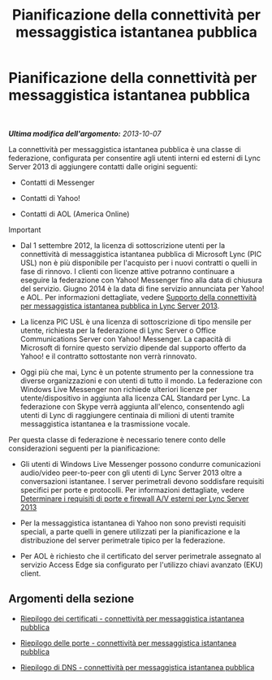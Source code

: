 ﻿---
title: Pianificazione della connettività per messaggistica istantanea pubblica
TOCTitle: Pianificazione della connettività per messaggistica istantanea pubblica
ms:assetid: e75e8884-05c7-414a-8014-bc9aa8126fb7
ms:mtpsurl: https://technet.microsoft.com/it-it/library/JJ205349(v=OCS.15)
ms:contentKeyID: 49302316
ms.date: 08/24/2015
mtps_version: v=OCS.15
ms.translationtype: HT
---

# Pianificazione della connettività per messaggistica istantanea pubblica

 

_**Ultima modifica dell'argomento:** 2013-10-07_

La connettività per messaggistica istantanea pubblica è una classe di federazione, configurata per consentire agli utenti interni ed esterni di Lync Server 2013 di aggiungere contatti dalle origini seguenti:

  - Contatti di Messenger

  - Contatti di Yahoo\!

  - Contatti di AOL (America Online)

> [!IMPORTANT]  
> <ul>
> <li><p>Dal 1 settembre 2012, la licenza di sottoscrizione utenti per la connettività di messaggistica istantanea pubblica di Microsoft Lync (PIC USL) non è più disponibile per l'acquisto per i nuovi contratti o quelli in fase di rinnovo. I clienti con licenze attive potranno continuare a eseguire la federazione con Yahoo! Messenger fino alla data di chiusura del servizio. Giugno 2014 è la data di fine servizio annunciata per Yahoo! e AOL. Per informazioni dettagliate, vedere <a href="lync-server-2013-support-for-public-instant-messenger-connectivity.md">Supporto della connettività per messaggistica istantanea pubblica in Lync Server 2013</a>.</p></li>
> 
> <li><p>La licenza PIC USL è una licenza di sottoscrizione di tipo mensile per utente, richiesta per la federazione di Lync Server o Office Communications Server con Yahoo! Messenger. La capacità di Microsoft di fornire questo servizio dipende dal supporto offerto da Yahoo! e il contratto sottostante non verrà rinnovato.</p></li>
> 
> 
> <li><p>Oggi più che mai, Lync è un potente strumento per la connessione tra diverse organizzazioni e con utenti di tutto il mondo. La federazione con Windows Live Messenger non richiede ulteriori licenze per utente/dispositivo in aggiunta alla licenza CAL Standard per Lync. La federazione con Skype verrà aggiunta all'elenco, consentendo agli utenti di Lync di raggiungere centinaia di milioni di utenti tramite messaggistica istantanea e la trasmissione vocale.</p></li></ul>


Per questa classe di federazione è necessario tenere conto delle considerazioni seguenti per la pianificazione:

  - Gli utenti di Windows Live Messenger possono condurre comunicazioni audio/video peer-to-peer con gli utenti di Lync Server 2013 oltre a conversazioni istantanee. I server perimetrali devono soddisfare requisiti specifici per porte e protocolli. Per informazioni dettagliate, vedere [Determinare i requisiti di porte e firewall A/V esterni per Lync Server 2013](lync-server-2013-determine-external-a-v-firewall-and-port-requirements.md)

  - Per la messaggistica istantanea di Yahoo non sono previsti requisiti speciali, a parte quelli in genere utilizzati per la pianificazione e la distribuzione del server perimetrale tipico per la federazione.

  - Per AOL è richiesto che il certificato del server perimetrale assegnato al servizio Access Edge sia configurato per l'utilizzo chiavi avanzato (EKU) client.

## Argomenti della sezione

  - [Riepilogo dei certificati - connettività per messaggistica istantanea pubblica](lync-server-2013-certificate-summary-public-instant-messaging-connectivity.md)

  - [Riepilogo delle porte - connettività per messaggistica istantanea pubblica](lync-server-2013-port-summary-public-instant-messaging-connectivity.md)

  - [Riepilogo di DNS - connettività per messaggistica istantanea pubblica](this-topic-is-no-longer-available.md)

